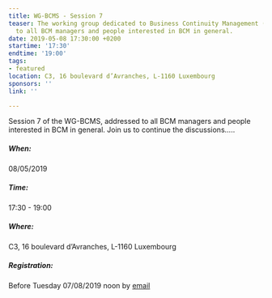 ```yaml
---
title: WG-BCMS - Session 7
teaser: The working group dedicated to Business Continuity Management (BCMS) is addressed
  to all BCM managers and people interested in BCM in general.
date: 2019-05-08 17:30:00 +0200
startime: '17:30'
endtime: '19:00'
tags:
- featured
location: C3, 16 boulevard d’Avranches, L-1160 Luxembourg
sponsors: ''
link: ''

---
```

Session 7 of the WG-BCMS, addressed to all BCM managers and people interested in BCM in general. Join us to continue the discussions…..

##### When:

08/05/2019

##### Time:

17:30 - 19:00

##### Where:

C3, 16 boulevard d’Avranches, L-1160 Luxembourg

##### Registration:

Before Tuesday 07/08/2019 noon by [email](mailto:secgen@clusil.lu)